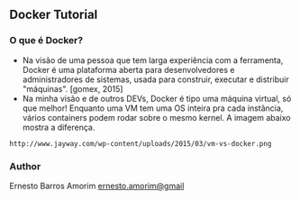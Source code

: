 ## Docker Tutorial

### O que é Docker?

- Na visão de uma pessoa que tem larga experiência com a ferramenta, Docker é uma plataforma aberta para desenvolvedores e administradores de sistemas, usada para construir, executar e distribuir "máquinas". [gomex, 2015]
- Na minha visão e de outros DEVs, Docker é tipo uma máquina virtual, só que melhor! Enquanto uma VM tem uma OS inteira pra cada instância, vários containers podem rodar sobre o mesmo kernel. A imagem abaixo mostra a diferença.

```
http://www.jayway.com/wp-content/uploads/2015/03/vm-vs-docker.png
```

### Author
Ernesto Barros Amorim <ernesto.amorim@gmail>


